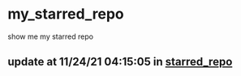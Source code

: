 # my_starred_repo
show me my starred repo

update at 11/24/21 04:15:05 in [starred_repo](./index.html)
---

